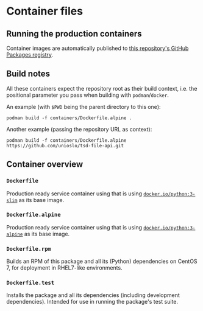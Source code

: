 # Container files

## Running the production containers

Container images are automatically published to
[this repository's GitHub Packages registry](https://github.com/unioslo/tsd-file-api/pkgs/container/tsd-file-api).

## Build notes

All these containers expect the repository root as their build context, i.e.
the positional parameter you pass when building with `podman`/`docker`.

An example (with `$PWD` being the parent directory to this one):

```console
podman build -f containers/Dockerfile.alpine .
```

Another example (passing the repository URL as context):

```console
podman build -f containers/Dockerfile.alpine https://github.com/unioslo/tsd-file-api.git
```

## Container overview

### `Dockerfile`

Production ready service container using that is using
[`docker.io/python:3-slim`](https://hub.docker.com/_/python) as its base image.

### `Dockerfile.alpine`

Production ready service container using that is using
[`docker.io/python:3-alpine`](https://hub.docker.com/_/python) as its base
image.

### `Dockerfile.rpm`

Builds an RPM of this package and all its (Python) dependencies on CentOS 7,
for deployment in RHEL7-like environments.

### `Dockerfile.test`

Installs the package and all its dependencies (including development
dependencies). Intended for use in running the package's test suite.
